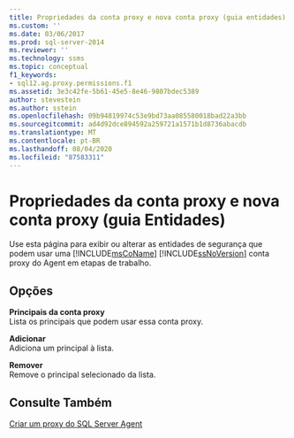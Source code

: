 ```yaml
---
title: Propriedades da conta proxy e nova conta proxy (guia entidades) | Microsoft Docs
ms.custom: ''
ms.date: 03/06/2017
ms.prod: sql-server-2014
ms.reviewer: ''
ms.technology: ssms
ms.topic: conceptual
f1_keywords:
- sql12.ag.proxy.permissions.f1
ms.assetid: 3e3c42fe-5b61-45e5-8e46-9807bdec5389
author: stevestein
ms.author: sstein
ms.openlocfilehash: 09b94819974c53e9bd73aa085580018bad22a3bb
ms.sourcegitcommit: ad4d92dce894592a259721a1571b1d8736abacdb
ms.translationtype: MT
ms.contentlocale: pt-BR
ms.lasthandoff: 08/04/2020
ms.locfileid: "87583311"
---
```

# <a name="proxy-account-properties-and-new-proxy-account-principals-tab"></a>Propriedades da conta proxy e nova conta proxy (guia Entidades)
  Use esta página para exibir ou alterar as entidades de segurança que podem usar uma [!INCLUDE[msCoName](../../includes/msconame-md.md)] [!INCLUDE[ssNoVersion](../../includes/ssnoversion-md.md)] conta proxy do Agent em etapas de trabalho.  
  
## <a name="options"></a>Opções  
 **Principais da conta proxy**  
 Lista os principais que podem usar essa conta proxy.  
  
 **Adicionar**  
 Adiciona um principal à lista.  
  
 **Remover**  
 Remove o principal selecionado da lista.  
  
## <a name="see-also"></a>Consulte Também  
 [Criar um proxy do SQL Server Agent](create-a-sql-server-agent-proxy.md)  
  
  
